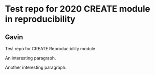 # Test repo for 2020 CREATE module in reproducibility

## Gavin

Test repo for CREATE Reproducibility module

An interesting paragraph.

Another interesting paragraph.
